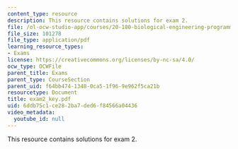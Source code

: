 ```yaml
---
content_type: resource
description: This resource contains solutions for exam 2.
file: /ol-ocw-studio-app/courses/20-180-biological-engineering-programming-spring-2006/6ddb75c1ce282ba7ded6f84566a04436_exam2_key.pdf
file_size: 101278
file_type: application/pdf
learning_resource_types:
- Exams
license: https://creativecommons.org/licenses/by-nc-sa/4.0/
ocw_type: OCWFile
parent_title: Exams
parent_type: CourseSection
parent_uid: f64bb474-1348-0ca5-1f96-9e962f5ca21b
resourcetype: Document
title: exam2_key.pdf
uid: 6ddb75c1-ce28-2ba7-ded6-f84566a04436
video_metadata:
  youtube_id: null
---
```

This resource contains solutions for exam 2.